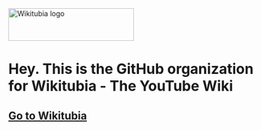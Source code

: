<picture>
  <source media="(prefers-color-scheme: dark)" srcset="/profile/Wikitubia_dark.svg">
  <source media="(prefers-color-scheme: light)" srcset="/profile/Wikitubia_light.svg">
  <img alt="Wikitubia logo" width="250px"; height="65px">
</picture>

# Hey. This is the GitHub organization for Wikitubia - The YouTube Wiki


## [Go to Wikitubia](https://youtube.fandom.com)</big>
